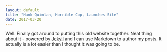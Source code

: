```yaml
---
layout: default
title: "Hank Quinlan, Horrible Cop, Launches Site"
date: 2017-03-20
---
```


Well. Finally got around to putting this old website together. Neat thing about it - powered by [Jekyll](http://jekyllrb.com) and I can use Markdown to author my posts. It actually is a lot easier than I thought it was going to be.